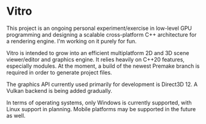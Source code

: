 # Vitro
This project is an ongoing personal experiment/exercise in low-level GPU programming and designing a scalable cross-platform C++ architecture for a rendering engine. I'm working on it purely for fun.

Vitro is intended to grow into an efficient multiplatform 2D and 3D scene viewer/editor and graphics engine. It relies heavily on C++20 features, especially modules. At the moment, a build of the newest Premake branch is required in order to generate project files.

The graphics API currently used primarily for development is Direct3D 12. A Vulkan backend is being added gradually.

In terms of operating systems, only Windows is currently supported, with Linux support in planning. Mobile platforms may be supported in the future as well.